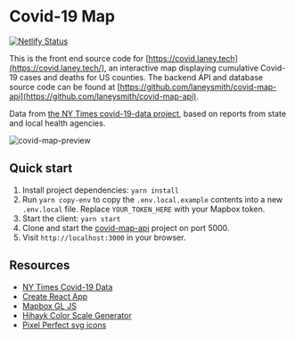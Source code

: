 # Covid-19 Map

[![Netlify Status](https://api.netlify.com/api/v1/badges/af055556-257d-4146-a51c-fa13436a4ada/deploy-status)](https://app.netlify.com/sites/laneys-covid-map/deploys)

This is the front end source code for [https://covid.laney.tech](https://covid.laney.tech/), an interactive map displaying cumulative Covid-19 cases and deaths for US counties. The backend API and database source code can be found at [https://github.com/laneysmith/covid-map-api](https://github.com/laneysmith/covid-map-api).

Data from [the NY Times covid-19-data project](https://github.com/nytimes/covid-19-data), based on reports from state and local health agencies.

![covid-map-preview](https://user-images.githubusercontent.com/11357045/79015158-1a15e080-7b21-11ea-9370-11cae45e2f36.gif)

## Quick start

1. Install project dependencies: `yarn install`
1. Run `yarn copy-env` to copy the `.env.local.example` contents into a new `.env.local` file. Replace `YOUR_TOKEN_HERE` with your Mapbox token.
1. Start the client: `yarn start`
1. Clone and start the [covid-map-api](https://github.com/laneysmith/covid-map-api) project on port 5000.
1. Visit `http://localhost:3000` in your browser.

## Resources
- [NY Times Covid-19 Data](https://github.com/nytimes/covid-19-data)
- [Create React App](https://github.com/facebook/create-react-app)
- [Mapbox GL JS](https://docs.mapbox.com/mapbox-gl-js/)
- [Hihayk Color Scale Generator](https://hihayk.github.io/scale/)
- [Pixel Perfect svg icons](https://www.flaticon.com/authors/pixel-perfect)